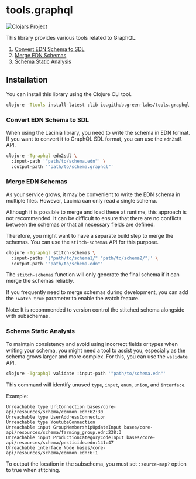 
# tools.graphql

[![Clojars Project](https://img.shields.io/clojars/v/org.clojars.greenlabs/tools.graphql.svg)](https://clojars.org/org.clojars.greenlabs/tools.graphql)

This library provides various tools related to GraphQL.

1. [Convert EDN Schema to SDL](#convert-edn-schema-to-sdl)
2. [Merge EDN Schemas](#merge-edn-schemas)
3. [Schema Static Analysis](#schema-static-analysis)

## Installation

You can install this library using the Clojure CLI tool.

```sh
clojure -Ttools install-latest :lib io.github.green-labs/tools.graphql :as graphql
```

### Convert EDN Schema to SDL

When using the Lacinia library, you need to write the schema in EDN format. If you want to convert it to GraphQL SDL format, you can use the `edn2sdl` API.

```sh
clojure -Tgraphql edn2sdl \
  :input-path '"path/to/schema.edn"' \
  :output-path '"path/to/schema.graphql"'
```

### Merge EDN Schemas

As your service grows, it may be convenient to write the EDN schema in multiple files. However, Lacinia can only read a single schema.

Although it is possible to merge and load these at runtime, this approach is not recommended. It can be difficult to ensure that there are no conflicts between the schemas or that all necessary fields are defined.

Therefore, you might want to have a separate build step to merge the schemas. You can use the `stitch-schemas` API for this purpose.

```sh
clojure -Tgraphql stitch-schemas \
  :input-paths '["path/to/schema1/" "path/to/schema2/"]' \
  :output-path '"path/to/schema.edn"'
```

The `stitch-schemas` function will only generate the final schema if it can merge the schemas reliably.

If you frequently need to merge schemas during development, you can add the `:watch true` parameter to enable the watch feature.

Note: It is recommended to version control the stitched schema alongside with subschemas.

### Schema Static Analysis

To maintain consistency and avoid using incorrect fields or types when writing your schema, you might need a tool to assist you, especially as the schema grows larger and more complex. For this, you can use the `validate` API.

```sh
clojure -Tgraphql validate :input-path '"path/to/schema.edn"'
```

This command will identify unused `type`, `input`, `enum`, `union`, and `interface`.

Example:

```text
Unreachable type UrlConnection bases/core-api/resources/schema/common.edn:62:30
Unreachable type UserAddressConnection
Unreachable type YoutubeConnection
Unreachable input GroupMembershipUpdateInput bases/core-api/resources/schema/farming_group.edn:238:3
Unreachable input ProductionCategoryCodeInput bases/core-api/resources/schema/pesticide.edn:141:47
Unreachable interface Node bases/core-api/resources/schema/common.edn:6:1
```

To output the location in the subschema, you must set `:source-map?` option to true when stitching.
